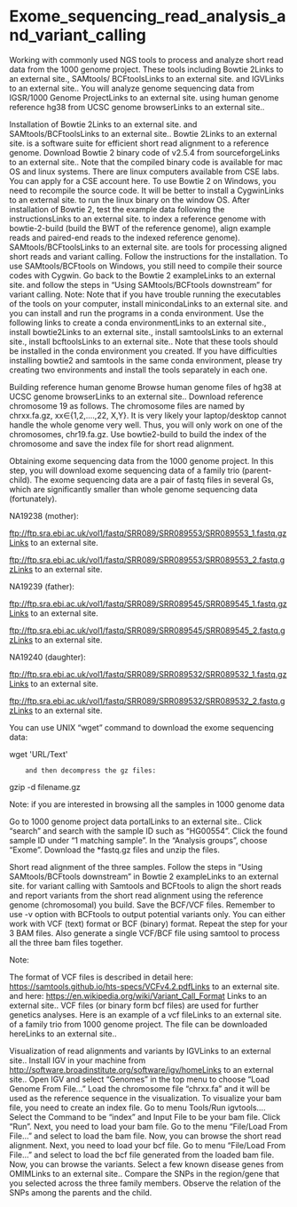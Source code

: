 # Exome_sequencing_read_analysis_and_variant_calling
Working with commonly used NGS tools to process and analyze short read data from the 1000 genome project. These tools including Bowtie 2Links to an external site., SAMtools/ BCFtoolsLinks to an external site. and IGVLinks to an external site.. You will analyze genome sequencing data from IGSR/1000 Genome ProjectLinks to an external site. using human genome reference hg38 from UCSC genome browserLinks to an external site..

 

Installation of Bowtie 2Links to an external site. and SAMtools/BCFtoolsLinks to an external site..
Bowtie 2Links to an external site. is a software suite for efficient short read alignment to a reference genome. Download Bowtie 2 binary code of v2.5.4 from sourceforgeLinks to an external site.. Note that the compiled binary code is available for mac OS and linux systems. There are linux computers available from CSE labs. You can apply for a CSE account here. To use Bowtie 2 on Windows, you need to recompile the source code. It will be better to install a CygwinLinks to an external site. to run the linux binary on the window OS.
After installation of Bowtie 2, test the example data following the instructionsLinks to an external site. to index a reference genome with bowtie-2-build (build the BWT of the reference genome), align example reads and paired-end reads to the indexed reference genome).
SAMtools/BCFtoolsLinks to an external site. are tools for processing aligned short reads and variant calling. Follow the instructions for the installation. To use SAMtools/BCFtools on Windows, you still need to compile their source codes with Cygwin.
Go back to the Bowtie 2 exampleLinks to an external site. and follow the steps in “Using SAMtools/BCFtools downstream” for variant calling.
Note: Note that if you have trouble running the executables of the tools on your computer, install minicondaLinks to an external site. and you can install and run the programs in a conda environment. Use the following links to create a conda environmentLinks to an external site., install bowtie2Links to an external site., install samtoolsLinks to an external site., install bcftoolsLinks to an external site.. Note that these tools should be installed in the conda environment you created. If you have difficulties installing bowtie2 and samtools in the same conda environment, please try creating two environments and install the tools separately in each one.

Building reference human genome
Browse human genome files of hg38 at UCSC genome browserLinks to an external site..
Download reference chromosome 19 as follows. The chromosome files are named by chrxx.fa.gz, xx∈{1,2,….,22, X,Y}. It is very likely your laptop/desktop cannot handle the whole genome very well. Thus, you will only work on one of the chromosomes, chr19.fa.gz.
Use bowtie2-build to build the index of the chromosome and save the index file for short read alignment.
 

Obtaining exome sequencing data from the 1000 genome project.
In this step, you will download exome sequencing data of a family trio (parent-child). The exome sequencing data are a pair of fastq files in several Gs, which are significantly smaller than whole genome sequencing data (fortunately). 

 

NA19238 (mother):

ftp://ftp.sra.ebi.ac.uk/vol1/fastq/SRR089/SRR089553/SRR089553_1.fastq.gzLinks to an external site.

ftp://ftp.sra.ebi.ac.uk/vol1/fastq/SRR089/SRR089553/SRR089553_2.fastq.gzLinks to an external site.

 

NA19239 (father):

ftp://ftp.sra.ebi.ac.uk/vol1/fastq/SRR089/SRR089545/SRR089545_1.fastq.gzLinks to an external site.

ftp://ftp.sra.ebi.ac.uk/vol1/fastq/SRR089/SRR089545/SRR089545_2.fastq.gzLinks to an external site.

 

NA19240 (daughter):

ftp://ftp.sra.ebi.ac.uk/vol1/fastq/SRR089/SRR089532/SRR089532_1.fastq.gzLinks to an external site.

ftp://ftp.sra.ebi.ac.uk/vol1/fastq/SRR089/SRR089532/SRR089532_2.fastq.gzLinks to an external site.

You can use UNIX “wget” command to download the exome sequencing data:

wget  'URL/Text'

        and then decompress the gz files:

gzip -d filename.gz

 

Note: if you are interested in browsing all the samples in 1000 genome data

Go to 1000 genome project data portalLinks to an external site..
Click “search” and search with the sample ID such as “HG00554”.
Click the found sample ID under “1 matching sample”.
In the “Analysis groups”, choose “Exome”.
Download the *fastq.gz files and unzip the files.
 

Short read alignment of the three samples.
Follow the steps in “Using SAMtools/BCFtools downstream” in Bowtie 2 exampleLinks to an external site. for variant calling with Samtools and BCFtools to align the short reads and report variants from the short read alignment using the reference genome (chromosomal) you build.
Save the BCF/VCF files. Remember to use -v option with BCFtools to output potential variants only. You can either work with VCF (text) format or BCF (binary) format.
Repeat the step for your 3 BAM files.
Also generate a single VCF/BCF file using samtool to process all the three bam files together.
 

Note:

The format of VCF files is described in detail here: https://samtools.github.io/hts-specs/VCFv4.2.pdfLinks to an external site. and here: https://en.wikipedia.org/wiki/Variant_Call_Format Links to an external site..
VCF files (or binary form bcf files) are used for further genetics analyses.
Here is an example of a vcf fileLinks to an external site. of a family trio from 1000 genome project. The file can be downloaded hereLinks to an external site..
 

Visualization of read alignments and variants by IGVLinks to an external site..
Install IGV in your machine from http://software.broadinstitute.org/software/igv/homeLinks to an external site..
Open IGV and select “Genomes” in the top menu to choose “Load Genome From File…”
Load the chromosome file “chrxx.fa” and it will be used as the reference sequence in the visualization.
To visualize your bam file, you need to create an index file. Go to menu Tools/Run igvtools….
Select the Command to be “index” and Input File to be your bam file. Click “Run”.
Next, you need to load your bam file. Go to the menu “File/Load From File…” and select to load the bam file. Now, you can browse the short read alignment.
Next, you need to load your bcf file. Go to menu “File/Load From File…” and select to load the bcf file generated from the loaded bam file. Now, you can browse the variants.
Select a few known disease genes from OMIMLinks to an external site.. Compare the SNPs in the region/gene that you selected across the three family members. Observe the relation of the SNPs among the parents and the child. 
